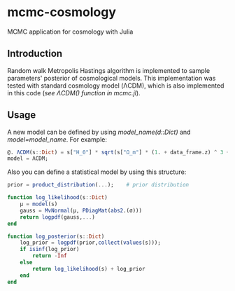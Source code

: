 # mcmc-cosmology
MCMC application for cosmology with Julia

## Introduction
Random walk Metropolis Hastings algorithm is implemented to sample parameters' posterior of cosmological models. This implementation was tested with standard
cosmology model (ΛCDM), which is also implemented in this code (*see ΛCDM() function in mcmc.jl*).

## Usage
A new model can be defined by using *model_name(d::Dict)* and *model=model_name*.
For example:

```julia
@. ΛCDM(s::Dict) = s["H_0"] * sqrt(s["Ω_m"] * (1. + data_frame.z) ^ 3 + 1. - s["Ω_m"]);
model = ΛCDM;
```

Also you can define a statistical model by using this structure:

```julia
prior = product_distribution(...);    # prior distribution

function log_likelihood(s::Dict)
    μ = model(s)
    gauss = MvNormal(μ, PDiagMat(abs2.(σ)))
    return logpdf(gauss,...)
end

function log_posterior(s::Dict)
    log_prior = logpdf(prior,collect(values(s)));
    if isinf(log_prior)
        return -Inf
    else
        return log_likelihood(s) + log_prior
    end
end
```
